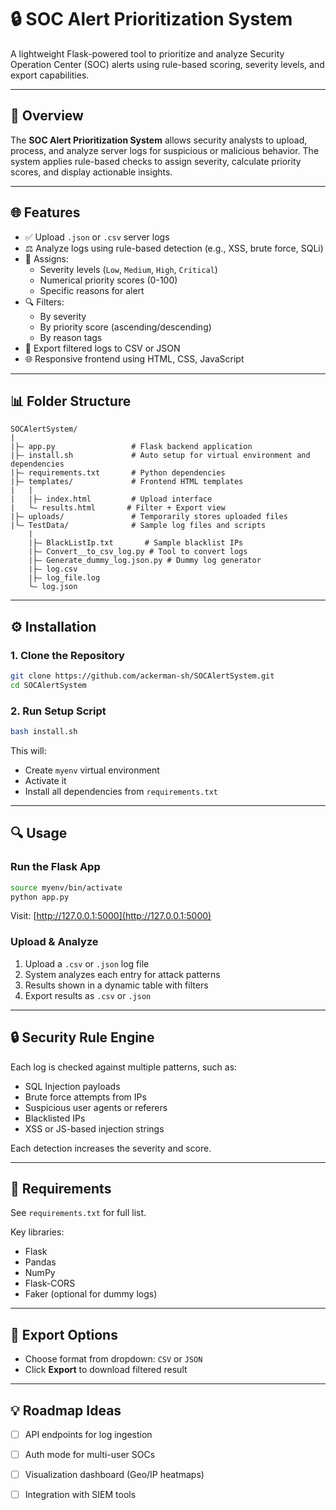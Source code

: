 # 🔒 SOC Alert Prioritization System

A lightweight Flask-powered tool to prioritize and analyze Security Operation Center (SOC) alerts using rule-based scoring, severity levels, and export capabilities.

---

## 🚀 Overview

The **SOC Alert Prioritization System** allows security analysts to upload, process, and analyze server logs for suspicious or malicious behavior. The system applies rule-based checks to assign severity, calculate priority scores, and display actionable insights.

---

## 🌐 Features

- ✅ Upload `.json` or `.csv` server logs
- ⚖️ Analyze logs using rule-based detection (e.g., XSS, brute force, SQLi)
- 🔹 Assigns:
  - Severity levels (`Low`, `Medium`, `High`, `Critical`)
  - Numerical priority scores (0-100)
  - Specific reasons for alert
- 🔍 Filters:
  - By severity
  - By priority score (ascending/descending)
  - By reason tags
- 📄 Export filtered logs to CSV or JSON
- 🌐 Responsive frontend using HTML, CSS, JavaScript

---

## 📊 Folder Structure

```
SOCAlertSystem/
|
|├— app.py                 # Flask backend application
|├— install.sh             # Auto setup for virtual environment and dependencies
|├— requirements.txt       # Python dependencies
|├— templates/             # Frontend HTML templates
|   |
|   |├— index.html         # Upload interface
|   └— results.html       # Filter + Export view
|├— uploads/               # Temporarily stores uploaded files
|└— TestData/              # Sample log files and scripts
    |
    |├— BlackListIp.txt       # Sample blacklist IPs
    |├— Convert__to_csv_log.py # Tool to convert logs
    |├— Generate_dummy_log.json.py # Dummy log generator
    |├— log.csv
    |├— log_file.log
    └— log.json
```

---

## ⚙️ Installation

### 1. Clone the Repository
```bash
git clone https://github.com/ackerman-sh/SOCAlertSystem.git
cd SOCAlertSystem
```

### 2. Run Setup Script
```bash
bash install.sh
```
This will:
- Create `myenv` virtual environment
- Activate it
- Install all dependencies from `requirements.txt`

---

## 🔍 Usage

### Run the Flask App
```bash
source myenv/bin/activate
python app.py
```
Visit: [http://127.0.0.1:5000](http://127.0.0.1:5000)

### Upload & Analyze
1. Upload a `.csv` or `.json` log file
2. System analyzes each entry for attack patterns
3. Results shown in a dynamic table with filters
4. Export results as `.csv` or `.json`

---

## 🔒 Security Rule Engine

Each log is checked against multiple patterns, such as:
- SQL Injection payloads
- Brute force attempts from IPs
- Suspicious user agents or referers
- Blacklisted IPs
- XSS or JS-based injection strings

Each detection increases the severity and score.

---

## 📓 Requirements

See `requirements.txt` for full list.

Key libraries:
- Flask
- Pandas
- NumPy
- Flask-CORS
- Faker (optional for dummy logs)

---

## 💾 Export Options

- Choose format from dropdown: `CSV` or `JSON`
- Click **Export** to download filtered result

---


## 💡 Roadmap Ideas

- [ ] API endpoints for log ingestion
- [ ] Auth mode for multi-user SOCs
- [ ] Visualization dashboard (Geo/IP heatmaps)
- [ ] Integration with SIEM tools


